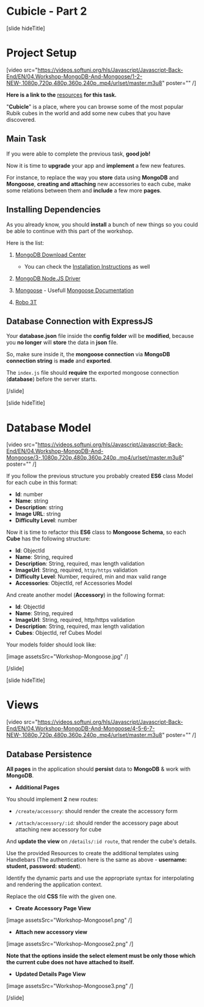 # Cubicle - Part 2

[slide hideTitle]

# Project Setup

[video src="https://videos.softuni.org/hls/Javascript/Javascript-Back-End/EN/04.Workshop-MongoDB-And-Mongoose/1-2-NEW-,1080p,720p,480p,360p,240p,.mp4/urlset/master.m3u8" poster="" /]

**Here is a link to the** [resources](https://videos.softuni.org/resources/javascript/javascript-backend/04-Cubicle-Homework-Part-2-Resources.zip) **for this task.**

"**Cubicle**" is a place, where you can browse some of the most popular Rubik cubes in the world and add some new cubes that you have discovered.

## Main Task

If you were able to complete the previous task, **good job!** 

Now it is time to **upgrade** your app and **implement** a few new features. 

For instance, to replace the way you **store** data using **MongoDB** and **Mongoose**, **creating and attaching** new accessories to each cube, make some relations between them and **include** a few more **pages**.

## Installing Dependencies

As you already know, you should **install** a bunch of new things so you could be able to continue with this part of the workshop.

Here is the list:

1. [MongoDB Download Center](https://www.mongodb.com/try)

    - You can check the [Installation Instructions](https://docs.mongodb.com/manual/tutorial/install-mongodb-on-windows/) as well

2. [MongoDB Node.JS Driver](https://www.npmjs.com/package/mongodb)

3. [Mongoose](https://www.npmjs.com/package/mongoose) - Usefull [Mongoose Documentation](https://mongoosejs.com/docs/guide.html)

4. [Robo 3T](https://robomongo.org/download)

## Database Connection with ExpressJS

Your **database.json** file inside the **config folder** will be **modified**, because you **no longer** will **store** the data in **json** file. 

So, make sure inside it, the **mongoose connection** via **MongoDB** **connection string** is **made** and **exported**.

The `index.js` file should **require** the exported mongoose connection (**database**) before the server starts. 


[/slide]

[slide hideTitle]

# Database Model

[video src="https://videos.softuni.org/hls/Javascript/Javascript-Back-End/EN/04.Workshop-MongoDB-And-Mongoose/3-,1080p,720p,480p,360p,240p,.mp4/urlset/master.m3u8" poster="" /]

If you follow the previous structure you probably created **ES6** class Model for each cube in this format:

- **Id**: number
- **Name**: string
- **Description**: string
- **Image URL**: string
- **Difficulty Level**: number

Now it is time to refactor this **ES6** class to **Mongoose Schema**, so each **Cube** has the following structure:

- **Id**: ObjectId
- **Name**: String, required
- **Description**: String, required, max length validation
- **ImageUrl**: String, required, `http/https` validation
- **Difficulty Level**: Number, required, min and max valid range
- **Accessories**: ObjectId, ref Accessories Model

And create another model (**Accessory**) in the following format:

- **Id**: ObjectId
- **Name**: String, required
- **ImageUrl**: String, required, http/https validation
- **Description**: String, required, max length validation
- **Cubes**: ObjectId, ref Cubes Model

Your models folder should look like:

[image assetsSrc="Workshop-Mongoose.jpg" /]

[/slide]

[slide hideTitle]

# Views

[video src="https://videos.softuni.org/hls/Javascript/Javascript-Back-End/EN/04.Workshop-MongoDB-And-Mongoose/4-5-6-7-NEW-,1080p,720p,480p,360p,240p,.mp4/urlset/master.m3u8" poster="" /]

## Database Persistence

**All pages** in the application should **persist** data to **MongoDB** & work with **MongoDB**.

- **Additional Pages**

You should implement **2** new routes:

- `/create/accessory`: should render the create the accessory form

- `/attach/accessory/:id`: should render the accessory page about attaching new accessory for cube

And **update the view** on `/details/:id route`, that render the cube's details.

Use the provided Resources to create the additional templates using Handlebars (The authentication here is the same as above - **username: student, password: student**).

Identify the dynamic parts and use the appropriate syntax for interpolating and rendering the application context. 

Replace the old **CSS** file with the given one.

- **Create Accessory Page View**

[image assetsSrc="Workshop-Mongoose1.png" /]

- **Attach new accessory view**

[image assetsSrc="Workshop-Mongoose2.png" /]

**Note that the options inside the select element must be only those which the current cube does not have attached to itself.**

- **Updated Details Page View**

[image assetsSrc="Workshop-Mongoose3.png" /]

[/slide]
